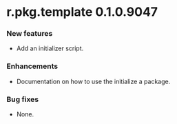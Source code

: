 # r.pkg.template 0.1.0.9047
### New features
* Add an initializer script.
### Enhancements
* Documentation on how to use the initialize a package.
### Bug fixes
* None.
